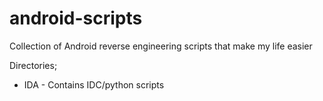 android-scripts
===============

Collection of Android reverse engineering scripts that make my life easier

Directories;
 - IDA - Contains IDC/python scripts